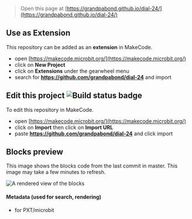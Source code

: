 
> Open this page at [https://grandpabond.github.io/dial-24/](https://grandpabond.github.io/dial-24/)

## Use as Extension

This repository can be added as an **extension** in MakeCode.

* open [https://makecode.microbit.org/](https://makecode.microbit.org/)
* click on **New Project**
* click on **Extensions** under the gearwheel menu
* search for **https://github.com/grandpabond/dial-24** and import

## Edit this project ![Build status badge](https://github.com/grandpabond/dial-24/workflows/MakeCode/badge.svg)

To edit this repository in MakeCode.

* open [https://makecode.microbit.org/](https://makecode.microbit.org/)
* click on **Import** then click on **Import URL**
* paste **https://github.com/grandpabond/dial-24** and click import

## Blocks preview

This image shows the blocks code from the last commit in master.
This image may take a few minutes to refresh.

![A rendered view of the blocks](https://github.com/grandpabond/dial-24/raw/master/.github/makecode/blocks.png)

#### Metadata (used for search, rendering)

* for PXT/microbit
<script src="https://makecode.com/gh-pages-embed.js"></script><script>makeCodeRender("{{ site.makecode.home_url }}", "{{ site.github.owner_name }}/{{ site.github.repository_name }}");</script>
